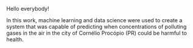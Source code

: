 Hello everybody! 

In this work, machine learning and data science were used to create a system that was capable of predicting when concentrations of polluting gases in the air in the city of Cornélio Procópio (PR) could be harmful to health.
